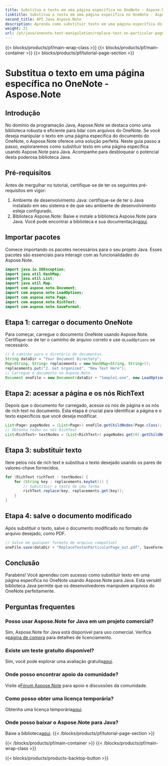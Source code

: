 ```yaml
---
title: Substitua o texto em uma página específica no OneNote - Aspose.Note
linktitle: Substitua o texto em uma página específica no OneNote - Aspose.Note
second_title: API Java Aspose.Note
description: Aprenda como substituir texto em uma página específica do OneNote usando Aspose.Note para Java. Tutorial fácil de seguir para desenvolvimento Java eficiente.
weight: 21
url: /pt/java/onenote-text-manipulation/replace-text-on-particular-page/
---
```


{{< blocks/products/pf/main-wrap-class >}}
{{< blocks/products/pf/main-container >}}
{{< blocks/products/pf/tutorial-page-section >}}

# Substitua o texto em uma página específica no OneNote - Aspose.Note

## Introdução
No domínio da programação Java, Aspose.Note se destaca como uma biblioteca robusta e eficiente para lidar com arquivos do OneNote. Se você deseja manipular o texto em uma página específica do documento do OneNote, o Aspose.Note oferece uma solução perfeita. Neste guia passo a passo, exploraremos como substituir texto em uma página específica usando Aspose.Note para Java. Acompanhe para desbloquear o potencial desta poderosa biblioteca Java.
## Pré-requisitos
Antes de mergulhar no tutorial, certifique-se de ter os seguintes pré-requisitos em vigor:
1. Ambiente de desenvolvimento Java: certifique-se de ter o Java instalado em seu sistema e de que seu ambiente de desenvolvimento esteja configurado.
2.  Biblioteca Aspose.Note: Baixe e instale a biblioteca Aspose.Note para Java. Você pode encontrar a biblioteca e sua documentação[aqui](https://reference.aspose.com/note/java/).
## Importar pacotes
Comece importando os pacotes necessários para o seu projeto Java. Esses pacotes são essenciais para interagir com as funcionalidades do Aspose.Note.
```java
import java.io.IOException;
import java.util.HashMap;
import java.util.List;
import java.util.Map;
import com.aspose.note.Document;
import com.aspose.note.LoadOptions;
import com.aspose.note.Page;
import com.aspose.note.RichText;
import com.aspose.note.SaveFormat;
```
## Etapa 1: carregar o documento OneNote
 Para começar, carregue o documento OneNote usando Aspose.Note. Certifique-se de ter o caminho de arquivo correto e use o`LoadOptions` se necessário.
```java
// O caminho para o diretório de documentos.
String dataDir = "Your Document Directory";
Map<String, String> replacements = new HashMap<String, String>();
replacements.put("2. Get organized", "New Text Here");
// Carregue o documento no Aspose.Note.
Document oneFile = new Document(dataDir + "Sample1.one", new LoadOptions());
```
## Etapa 2: acessar a página e os nós RichText
Depois que o documento for carregado, acesse os nós de página e os nós de rich text no documento. Esta etapa é crucial para identificar a página e o texto específicos que você deseja modificar.
```java
List<Page> pageNodes = (List<Page>) oneFile.getChildNodes(Page.class);
// Obtenha todos os nós RichText
List<RichText> textNodes = (List<RichText>) pageNodes.get(0).getChildNodes(RichText.class);
```
## Etapa 3: substituir texto
Itere pelos nós de rich text e substitua o texto desejado usando os pares de valores-chave fornecidos.
```java
for (RichText richText : textNodes) {
    for (String key : replacements.keySet()) {
        // Substituir o texto de uma forma
        richText.replace(key, replacements.get(key));
    }
}
```
## Etapa 4: salve o documento modificado
Após substituir o texto, salve o documento modificado no formato de arquivo desejado, como PDF.
```java
// Salve em qualquer formato de arquivo compatível
oneFile.save(dataDir + "ReplaceTextonParticularPage_out.pdf", SaveFormat.Pdf);
```
## Conclusão
Parabéns! Você aprendeu com sucesso como substituir texto em uma página específica no OneNote usando Aspose.Note para Java. Esta versátil biblioteca Java permite que os desenvolvedores manipulem arquivos do OneNote perfeitamente.
## Perguntas frequentes
### Posso usar Aspose.Note for Java em um projeto comercial?
 Sim, Aspose.Note for Java está disponível para uso comercial. Verifica a[página de compra](https://purchase.aspose.com/buy) para detalhes de licenciamento.
### Existe um teste gratuito disponível?
 Sim, você pode explorar uma avaliação gratuita[aqui](https://releases.aspose.com/).
### Onde posso encontrar apoio da comunidade?
 Visite a[Fórum Aspose.Note](https://forum.aspose.com/c/note/28) para apoio e discussões da comunidade.
### Como posso obter uma licença temporária?
 Obtenha uma licença temporária[aqui](https://purchase.aspose.com/temporary-license/).
### Onde posso baixar o Aspose.Note para Java?
 Baixe a biblioteca[aqui](https://releases.aspose.com/note/java/).
{{< /blocks/products/pf/tutorial-page-section >}}

{{< /blocks/products/pf/main-container >}}
{{< /blocks/products/pf/main-wrap-class >}}

{{< blocks/products/products-backtop-button >}}
